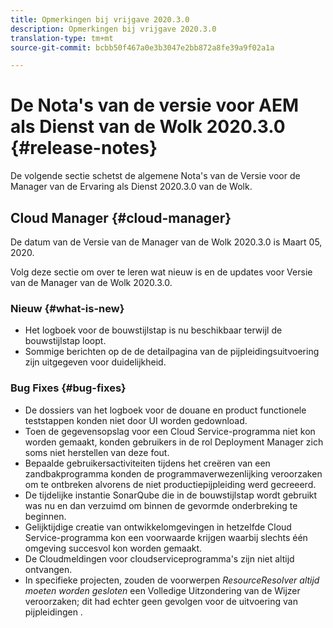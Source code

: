 ```yaml
---
title: Opmerkingen bij vrijgave 2020.3.0
description: Opmerkingen bij vrijgave 2020.3.0
translation-type: tm+mt
source-git-commit: bcbb50f467a0e3b3047e2bb872a8fe39a9f02a1a

---
```



# De Nota&#39;s van de versie voor AEM als Dienst van de Wolk 2020.3.0 {#release-notes}

De volgende sectie schetst de algemene Nota&#39;s van de Versie voor de Manager van de Ervaring als Dienst 2020.3.0 van de Wolk.

## Cloud Manager {#cloud-manager}

De datum van de Versie van de Manager van de Wolk 2020.3.0 is Maart 05, 2020.

Volg deze sectie om over te leren wat nieuw is en de updates voor Versie van de Manager van de Wolk 2020.3.0.

### Nieuw {#what-is-new}

* Het logboek voor de bouwstijlstap is nu beschikbaar terwijl de bouwstijlstap loopt.
* Sommige berichten op de de detailpagina van de pijpleidingsuitvoering zijn uitgegeven voor duidelijkheid.

### Bug Fixes {#bug-fixes}

* De dossiers van het logboek voor de douane en product functionele teststappen konden niet door UI worden gedownload.
* Toen de gegevensopslag voor een Cloud Service-programma niet kon worden gemaakt, konden gebruikers in de rol Deployment Manager zich soms niet herstellen van deze fout.
* Bepaalde gebruikersactiviteiten tijdens het creëren van een zandbakprogramma konden de programmaverwezenlijking veroorzaken om te ontbreken alvorens de niet productiepijpleiding werd gecreeerd.
* De tijdelijke instantie SonarQube die in de bouwstijlstap wordt gebruikt was nu en dan verzuimd om binnen de gevormde onderbreking te beginnen.
* Gelijktijdige creatie van ontwikkelomgevingen in hetzelfde Cloud Service-programma kon een voorwaarde krijgen waarbij slechts één omgeving succesvol kon worden gemaakt.
* De Cloudmeldingen voor cloudserviceprogramma&#39;s zijn niet altijd ontvangen.
* In specifieke projecten, zouden de voorwerpen *ResourceResolver altijd moeten worden gesloten* een Volledige Uitzondering van de Wijzer veroorzaken; dit had echter geen gevolgen voor de uitvoering van pijpleidingen .

